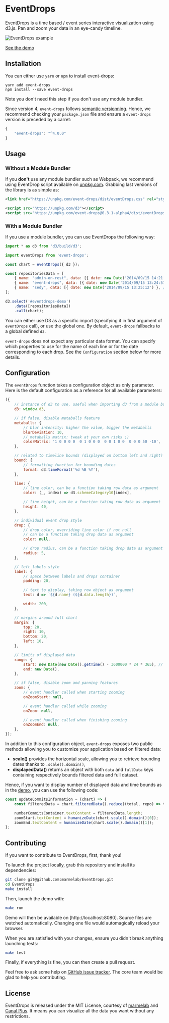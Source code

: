 # EventDrops

EventDrops is a time based / event series interactive visualization using d3.js. Pan and zoom your data in an eye-candy timeline.

![EventDrops example](https://cloud.githubusercontent.com/assets/688373/18343222/c0a897b2-75b2-11e6-96df-e72e4b02335a.gif)

[See the demo](http://marmelab.com/EventDrops/)

## Installation

You can either use `yarn` or `npm` to install event-drops:

```
yarn add event-drops
npm install --save event-drops
```

Note you don't need this step if you don't use any module bundler.

Since version 4, `event-drops` follows [semantic versionning](https://semver.org/). Hence, we recommend checking your `package.json` file and ensure a `event-drops` version is preceded by a carret:

``` js
{
    "event-drops": "^4.0.0"
}
```

## Usage

### Without a Module Bundler

If you **don't** use any module bundler such as Webpack, we recommend using EventDrop script available on [unpkg.com](https://unpkg.com/event-drops). Grabbing last versions of the library is as simple as:

``` xml
<link href="https://unpkg.com/event-drops/dist/eventDrops.css" rel="stylesheet" />

<script src="https://unpkg.com/d3"></script>
<script src="https://unpkg.com/event-drops@0.3.1-alpha4/dist/eventDrops.js"></script>
```

### With a Module Bundler

If you use a module bundler, you can use EventDrops the following way:

``` js
import * as d3 from 'd3/build/d3';

import eventDrops from 'event-drops';

const chart = eventDrops({ d3 });

const repositoriesData = [
    { name: "admin-on-rest", data: [{ date: new Date('2014/09/15 14:21:31') }, /* ... */ ,]
    { name: "event-drops", data: [{ date: new Date('2014/09/15 13:24:57') }, /* ... */ ,]
    { name: "sedy", data: [{ date: new Date('2014/09/15 13:25:12') }, /* ... */] }
];

d3.select('#eventdrops-demo')
    .data([repositoriesData])
    .call(chart);
```

You can either use D3 as a specific import (specifying it in first argument of `eventDrops` call), or use the global one. By default, `event-drops` fallbacks to a global defined `d3`.

`event-drops` does not expect any particular data format. You can specify which properties to use for the name of each line or for the date corresponding to each drop. See the `Configuration` section below for more details.

## Configuration

The `eventDrops` function takes a configuration object as only parameter. Here is the default configuration as a reference for all available parameters:

``` js
({
    // instance of d3 to use, useful when importing d3 from a module bundler
    d3: window.d3,

    // if false, disable metaballs feature
    metaballs: {
        // blur intensity: higher the value, bigger the metaballs
        blurDeviation: 10,
        // metaballs matrix: tweak at your own risks ;)
        colorMatrix: '1 0 0 0 0  0 1 0 0 0  0 0 1 0 0  0 0 0 50 -10',
    },

    // related to timeline bounds (displayed on bottom left and right)
    bound: {
        // formatting function for bounding dates
        format: d3.timeFormat('%d %B %Y'),
    },

    line: {
        // line color, can be a function taking row data as argument
        color: (_, index) => d3.schemeCategory10[index],

        // line height, can be a function taking row data as argument
        height: 40,
    },

    // individual event drop style
    drop: {
        // drop color, overriding line color if not null
        // can be a function taking drop data as argument
        color: null,

        // drop radius, can be a function taking drop data as argument
        radius: 5,
    },

    // left labels style
    label: {
        // space between labels and drops container
        padding: 20,

        // text to display, taking row object as argument
        text: d => `${d.name} (${d.data.length})`,

        width: 200,
    },

    // margins around full chart
    margin: {
        top: 20,
        right: 10,
        bottom: 20,
        left: 10,
    },

    // limits of displayed data
    range: {
        start: new Date(new Date().getTime() - 3600000 * 24 * 365), // one year ago
        end: new Date(),
    },

    // if false, disable zoom and panning features
    zoom: {
        // event handler called when starting zooming
        onZoomStart: null,

        // event handler called while zooming
        onZoom: null,

        // event handler called when finishing zooming
        onZoomEnd: null,
    },
});
```

In addition to this configuration object, `event-drops` exposes two public methods allowing you to customize your application based on filtered data:

* **scale()** provides the horizontal scale, allowing you to retrieve bounding dates thanks to `.scale().domain()`,
* **displayedData()** returns an object with both `data` and `fullData` keys containing respectively bounds filtered data and full dataset.

Hence, if you want to display number of displayed data and time bounds as in the [demo](#), you can use the following code:

``` js
const updateCommitsInformation = (chart) => {
    const filteredData = chart.filteredData().reduce((total, repo) => total.concat(repo.data), []);

    numberCommitsContainer.textContent = filteredData.length;
    zoomStart.textContent = humanizeDate(chart.scale().domain()[0]);
    zoomEnd.textContent = humanizeDate(chart.scale().domain()[1]);
};
```

## Contributing

If you want to contribute to EventDrops, first, thank you!

To launch the project locally, grab this repository and install its dependencies:

``` sh
git clone git@github.com:marmelab/EventDrops.git
cd EventDrops
make install
```

Then, launch the demo with:

``` sh
make run
```

Demo will then be available on [http://localhost:8080]. Source files are watched automatically. Changing one file would automagically reload your browser.

When you are satisfied with your changes, ensure you didn't break anything launching tests:

``` sh
make test
```

Finally, if everything is fine, you can then create a pull request.

Feel free to ask some help on [GitHub issue tracker](https://github.com/marmelab/EventDrops/issues). The core team would be glad to help you contributing.

## License

EventDrops is released under the MIT License, courtesy of [marmelab](http://marmelab.com) and [Canal Plus](https://github.com/canalplus). It means you can visualize all the data you want without any restrictions.

